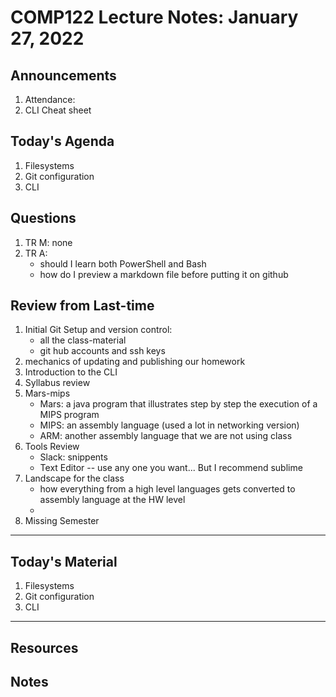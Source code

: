 # COMP122 Lecture Notes: January 27, 2022

## Announcements
  1. Attendance:
  1. CLI Cheat sheet

## Today's Agenda
  1. Filesystems
  1. Git configuration
  1. CLI

## Questions
  1. TR M: none
  1. TR A: 
     - should I learn both PowerShell and Bash
     - how do I preview a markdown file before putting it on github

## Review from Last-time
  1. Initial Git Setup and version control: 
     - all the class-material
     - git hub accounts and ssh keys 
  1. mechanics of updating and publishing our homework
  1. Introduction to the CLI
  1. Syllabus review
  1. Mars-mips
     - Mars: a java program that illustrates step by step the execution of a MIPS program
     - MIPS: an assembly language (used a lot in networking version)
     - ARM: another assembly language that we are not using class
  1. Tools Review
     - Slack:  snippents
     - Text Editor -- use any one you want... But I recommend sublime
  1. Landscape for the class
     - how everything from a high level languages gets converted to assembly language at the HW level
     - 
  1. Missing Semester


---
## Today's Material

  1. Filesystems
  1. Git configuration
  1. CLI


---
## Resources
## Notes